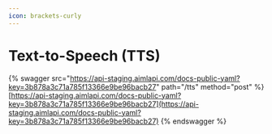 ```yaml
---
icon: brackets-curly
---
```


# Text-to-Speech (TTS)

{% swagger src="https://api-staging.aimlapi.com/docs-public-yaml?key=3b878a3c71a785f13366e9be96bacb27" path="/tts" method="post" %}
[https://api-staging.aimlapi.com/docs-public-yaml?key=3b878a3c71a785f13366e9be96bacb27](https://api-staging.aimlapi.com/docs-public-yaml?key=3b878a3c71a785f13366e9be96bacb27)
{% endswagger %}
